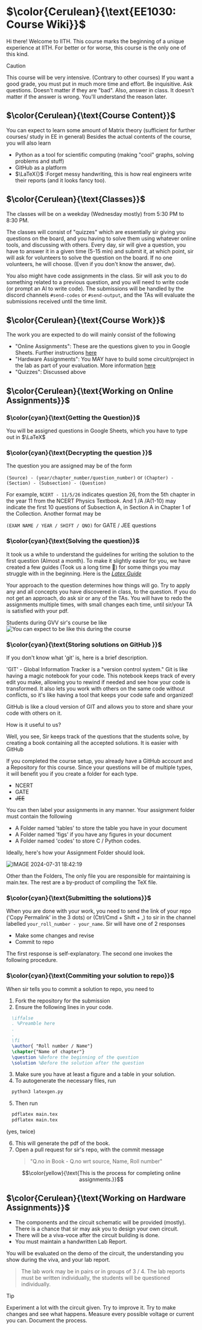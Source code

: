 # $\color{Cerulean}{\text{EE1030: Course Wiki}}$
Hi there! 
Welcome to IITH. This course marks the beginning of a unique experience at IITH. For better or for worse, this course is the only one of this kind. 




> [!CAUTION]
>This course will be very intensive. (Contrary to other courses) If you want a good grade, you must put in much more time and effort.
>Be inquisitive. Ask questions. Doesn't matter if they are "bad". Also, answer in class. It doesn't matter if the answer is wrong. You'll understand the reason later.

## $\color{Cerulean}{\text{Course Content}}$

You can expect to learn some amount of Matrix theory (sufficient for further courses/ study in EE in general)
Besides the actual contents of the course, you will also learn 
* Python as a tool for scientific computing (making "cool" graphs, solving problems and stuff) 
* GitHub as a platform
* $\LaTeX{}$ :Forget messy handwriting,
this is how real engineers write their reports (and it looks fancy too).


## $\color{Cerulean}{\text{Classes}}$
The classes will be on a weekday (Wednesday mostly) from 5:30 PM to 8:30 PM. 

The classes will consist of "quizzes" which are essentially sir giving you questions on the board, and you having to solve them using whatever online tools, and discussing with others. Every day, sir will give a question, you have to answer it in a given time (5-15 min) and submit it, at which point, sir will ask for volunteers to solve the question on the board. If no one volunteers, he will choose. (Even if you don't know the answer, dw).

You also might have code assignments in the class. Sir will ask you to do something related to a previous question, and you will need to write code (or prompt an AI to write code). The submissions will be handled by the discord channels `#send-codes` or `#send-output`, and the TAs will evaluate the submissions received until the time limit.


## $\color{Cerulean}{\text{Course Work}}$
The work you are expected to do will mainly consist of the following
* "Online Assignments": These are the questions given to you in Google Sheets. Further instructions [here](#colorceruleantextworking-on-online-assignments)
* "Hardware Assignments": You MAY have to build some circuit/project in the lab as part of your evaluation. More information [here](#colorceruleantextworking-on-hardware-assignments)
* "Quizzes":  Discussed above


## $\color{Cerulean}{\text{Working on Online Assignments}}$

### $\color{cyan}{\text{Getting the Question}}$
You will be assigned questions in Google Sheets, which you have to type out in $\LaTeX$

### $\color{cyan}{\text{Decrypting the question }}$
The question you are assigned may be of the form

 `(Source) - (year/chapter_number/question_number)`
 or 
 `(Chapter) - (Section) - (Subsection) - (Question)`

For example, `NCERT - 11/5/26` indicates question 26, from the 5th chapter in the year 11 from the NCERT Physics Textbook.
And 1 /A /A(1-10) may indicate the first 10 questions of Subsection A, in Section A in Chapter 1 of the Collection.
Another format may be 

`(EXAM NAME / YEAR / SHIFT / QNO)` for GATE / JEE questions

### $\color{cyan}{\text{Solving the question}}$
It took us a while to understand the guidelines for writing the solution to the first question (Almost a month). To make it slightly easier for you, we have created a few guides (Took us a long time 🙂) for some things you may struggle with in the beginning. Here is the *[Latex Guide]()* 

Your approach to the question determines how things will go. Try to apply any and all concepts you have discovered in class, to the question. If you do not get an approach, do ask sir or any of the TAs. You will have to redo the assignments multiple times, with small changes each time, until sir/your TA is satisfied with your pdf. 

Students during GVV sir's course be like
![You can expect to be like this during the course](Figures/revise-meme.png)


### $\color{cyan}{\text{Storing solutions on GitHub }}$

If you don't know what 'git' is, here is a brief description. 

'GIT' - Global Information Tracker is a "version control system."
Git is like having a magic notebook for your code. This notebook keeps track of every edit you make, allowing you to rewind if needed and see how your code is transformed. It also lets you work with others on the same code without conflicts, so it's like having a tool that keeps your code safe and organized!

GitHub is like a cloud version of GIT and allows you to store and share your code with others on it.

How is it useful to us? 

Well, you see, Sir keeps track of the questions that the students solve, by creating a book containing all the accepted solutions. It is easier with GitHub

If you completed the course setup, you already have a GitHub account and a Repository for this course. Since your questions will be of multiple types, it will benefit you if you create a folder for each type.
* NCERT
* GATE
* ~~JEE~~ 

You can then label your assignments in any manner. 
Your assignment folder must contain the following 
* A Folder named 'tables' to store the table you have in your document
* A Folder named 'figs' if you have any figures in your document
* A Folder named 'codes' to store C / Python codes.

Ideally, here's how your Assignment Folder should look.

![IMAGE 2024-07-31 18:42:19](https://github.com/user-attachments/assets/9538cafa-8c3a-41df-b326-90ff6e7476a3)

Other than the Folders, The only file you are responsible for maintaining is main.tex. The rest are a by-product of compiling the TeX file.

### $\color{cyan}{\text{Submitting the solutions}}$
When you are done with your work, you need to send the link of your repo ('Copy Permalink' in the 3 dots) or (Ctrl/Cmd + Shift + ,) to sir in the channel labelled `your_roll_number - your_name`. Sir will have one of 2 responses
* Make some changes and revise
* Commit to repo

The first response is self-explanatory. The second one invokes the following procedure.

### $\color{cyan}{\text{Commiting your solution to repo}}$
When sir tells you to commit a solution to repo, you need to 
1. Fork the repository for the submission
2. Ensure the following lines in your code.
  ```latex
    \iffalse
    . %Preamble here
    .
    .
    \fi
    \author{ "Roll number / Name"} 
    \chapter{"Name of chapter"}
    \question %Before the beginning of the question
    \solution %Before the solution after the question
  ```

3. Make sure you have at least a figure and a table in your solution.
4. To autogenerate the necessary files, run 
  ```bash
    python3 latexgen.py
  ```
5. Then run 
  ```bash
    pdflatex main.tex 
    pdflatex main.tex
  ```
 (yes, twice)
 
6. This will generate the pdf of the book. 
7. Open a pull request for sir's repo, with the commit message
    > "Q.no in Book - Q.no wrt source, Name, Roll number"

$$\color{yellow}{\text{This is the process for completing online assignments.}}$$


## $\color{Cerulean}{\text{Working on Hardware Assignments}}$
* The components and the circuit schematic will be provided (mostly). There is a chance that sir may ask you to design your own circuit. 
* There will be a viva-voce after the circuit building is done.
* You must maintain a handwritten Lab Report.

You will be evaluated on the demo of the circuit, the understanding you show during the viva, and your lab report.

> The lab work may be in pairs or in groups of 3 / 4. The lab reports must be written individually, the students will be questioned individually.
 
> [!TIP] 
> Experiment a lot with the circuit given. Try to improve it. Try to make changes and see what happens. Measure every possible voltage or current you can. Document the process.
